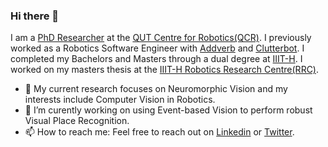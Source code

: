 ### Hi there 👋

I am a [PhD Researcher](https://research.qut.edu.au/qcr/people/gokul-b-nair/) at the [QUT Centre for Robotics(QCR)](https://research.qut.edu.au/qcr/). I previously worked as a Robotics Software Engineer with [Addverb](https://addverb.com/) and [Clutterbot](https://www.clutterbot.com/). I completed my Bachelors and Masters through a dual degree at [IIIT-H](https://www.iiit.ac.in/). I worked on my masters thesis at the [IIIT-H Robotics Research Centre(RRC)](https://robotics.iiit.ac.in/). 
- 🔭 My current research focuses on Neuromorphic Vision and my interests include Computer Vision in Robotics.
- 🌱 I’m curently working on using Event-based Vision to perform robust Visual Place Recognition. 
- 📫 How to reach me: Feel free to reach out on [Linkedin](https://www.linkedin.com/in/gokulbnr/) or [Twitter](https://twitter.com/gokulbnr).
<!--
**gokulbnr/gokulbnr** is a ✨ _special_ ✨ repository because its `README.md` (this file) appears on your GitHub profile.

Here are some ideas to get you started:

- 🔭 I’m currently working on ...
- 🌱 I’m currently learning ...
- 👯 I’m looking to collaborate on ...
- 🤔 I’m looking for help with ...
- 💬 Ask me about ...
- 📫 How to reach me: ...
- 😄 Pronouns: ...
- ⚡ Fun fact: ...
-->
